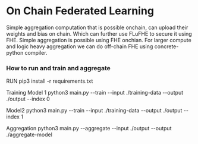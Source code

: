 # On Chain Federated Learning 
Simple aggregation computation that is possible onchain, can upload their weights and bias on chain. Which can further use FLuFHE to secure it using FHE. Simple aggregation is possible using FHE onchian. For larger compute and logic heavy aggregation we can do off-chain FHE using concrete-python compiler.

### How to run and train and aggregate
RUN pip3 install -r requirements.txt

Training
Model 1
python3 main.py  --train --input ./training-data --output ./output --index 0

Model2
python3 main.py  --train --input ./training-data --output ./output --index 1

Aggregation 
python3 main.py  --aggregate  --input ./output  --output ./aggregate-model